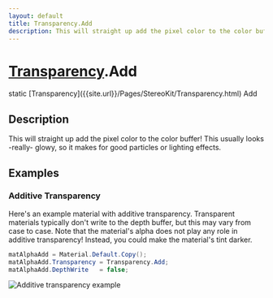 ```yaml
---
layout: default
title: Transparency.Add
description: This will straight up add the pixel color to the color buffer! This usually looks -really- glowy, so it makes for good particles or lighting effects.
---
```

# [Transparency]({{site.url}}/Pages/StereoKit/Transparency.html).Add

<div class='signature' markdown='1'>
static [Transparency]({{site.url}}/Pages/StereoKit/Transparency.html) Add
</div>

## Description
This will straight up add the pixel color to the color
buffer! This usually looks -really- glowy, so it makes for good
particles or lighting effects.


## Examples

### Additive Transparency
Here's an example material with additive transparency.
Transparent materials typically don't write to the depth buffer,
but this may vary from case to case. Note that the material's
alpha does not play any role in additive transparency! Instead,
you could make the material's tint darker.
```csharp
matAlphaAdd = Material.Default.Copy();
matAlphaAdd.Transparency = Transparency.Add;
matAlphaAdd.DepthWrite   = false;
```
![Additive transparency example]({{site.screen_url}}/MaterialAlphaAdd.jpg)

